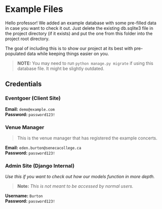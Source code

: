# Example Files
Hello professor! We added an example database with some pre-filled data in case you want to check
it out. Just delete the existing db.sqlite3 file in the project directory (if it exists)
and put the one from this folder into the project root directory.

The goal of including this is to show our project at its best with pre-populated data while keeping things easier on
you.

> **NOTE:** You may need to run `python manage.py migrate` if using this database file. It might be slightly outdated.

## Credentials  
### Eventgoer (Client Site)  
**Email:** `demo@example.com`  
**Password:** `password123!`  
### Venue Manager  
> This is the venue manager that has registered the example concerts.  

**Email:** `eden.burton@senecacollege.ca`  
**Password:** `password123!`  
### Admin Site (Django Internal)  
_Use this if you want to check out how our models function in more depth._  
> **Note:** _This is not meant to be accessed by normal users._  

**Username:** `Burton`  
**Password:** `password123!`  